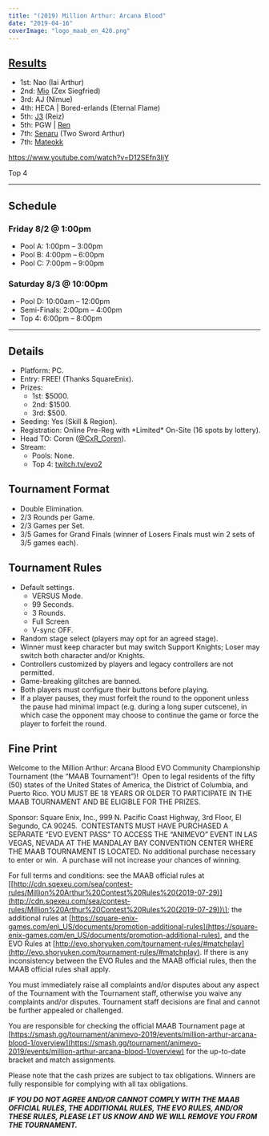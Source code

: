 ```yaml
---
title: "(2019) Million Arthur: Arcana Blood"
date: "2019-04-16"
coverImage: "logo_maab_en_420.png"
---
```


## [Results](https://smash.gg/tournament/animevo-2019/events/million-arthur-arcana-blood-1/overview)

- 1st: Nao (Iai Arthur)
- 2nd: [Mio](@sigure_T_S) (Zex Siegfried)
- 3rd: AJ (Nimue)
- 4th: HECA | Bored-erlands (Eternal Flame)
- 5th: [J3](@J3_FGC) (Reiz)
- 5th: PGW | [Ren](@pomesama)
- 7th: [Senaru](@senaru865583) (Two Sword Arthur)
- 7th: [Mateokk](@mateokk_tk2)

https://www.youtube.com/watch?v=D12SEfn3IjY

Top 4

* * *

## Schedule

### Friday 8/2 @ 1:00pm

- Pool A: 1:00pm – 3:00pm
- Pool B: 4:00pm – 6:00pm
- Pool C: 7:00pm – 9:00pm

### Saturday 8/3 @ 10:00pm

- Pool D: 10:00am – 12:00pm
- Semi-Finals: 2:00pm – 4:00pm
- Top 4: 6:00pm – 8:00pm

* * *

## Details

- Platform: PC.
- Entry: FREE! (Thanks SquareEnix).
- Prizes:
    - 1st: $5000.
    - 2nd: $1500.
    - 3rd: $500.
- Seeding: Yes (Skill & Region).
- Registration: Online Pre-Reg with \*Limited\* On-Site (16 spots by lottery).
- Head TO: Coren ([@CxR\_Coren](https://twitter.com/cxr_coren)).
- Stream:
    - Pools: None.
    - Top 4: [twitch.tv/evo2](https://twitch.tv/evo2)

## Tournament Format

- Double Elimination.
- 2/3 Rounds per Game.
- 2/3 Games per Set.
- 3/5 Games for Grand Finals (winner of Losers Finals must win 2 sets of 3/5 games each).

## Tournament Rules

- Default settings.
    - VERSUS Mode.
    - 99 Seconds.
    - 3 Rounds.
    - Full Screen
    - V-sync OFF.
- Random stage select (players may opt for an agreed stage).
- Winner must keep character but may switch Support Knights; Loser may switch both character and/or Knights.
- Controllers customized by players and legacy controllers are not permitted.
- Game-breaking glitches are banned.
- Both players must configure their buttons before playing.
- If a player pauses, they must forfeit the round to the opponent unless the pause had minimal impact (e.g. during a long super cutscene), in which case the opponent may choose to continue the game or force the player to forfeit the round.

## Fine Print

Welcome to the Million Arthur: Arcana Blood EVO Community Championship Tournament (the “MAAB Tournament”)!  Open to legal residents of the fifty (50) states of the United States of America, the District of Columbia, and Puerto Rico. YOU MUST BE 18 YEARS OR OLDER TO PARTICIPATE IN THE MAAB TOURNAMENT AND BE ELIGIBLE FOR THE PRIZES. 

Sponsor: Square Enix, Inc., 999 N. Pacific Coast Highway, 3rd Floor, El Segundo, CA 90245.  CONTESTANTS MUST HAVE PURCHASED A SEPARATE “EVO EVENT PASS” TO ACCESS THE “ANIMEVO” EVENT IN LAS VEGAS, NEVADA AT THE MANDALAY BAY CONVENTION CENTER WHERE THE MAAB TOURNAMENT IS LOCATED. No additional purchase necessary to enter or win.  A purchase will not increase your chances of winning.

For full terms and conditions: see the MAAB official rules at \[[http://cdn.sqexeu.com/sea/contest-rules/Million%20Arthur%20Contest%20Rules%20(2019-07-29)](http://cdn.sqexeu.com/sea/contest-rules/Million%20Arthur%20Contest%20Rules%20(2019-07-29))\]; the additional rules at [https://square-enix-games.com/en\_US/documents/promotion-additional-rules](https://square-enix-games.com/en_US/documents/promotion-additional-rules), and the EVO Rules at [http://evo.shoryuken.com/tournament-rules/#matchplay](http://evo.shoryuken.com/tournament-rules/#matchplay). If there is any inconsistency between the EVO Rules and the MAAB official rules, then the MAAB official rules shall apply.

You must immediately raise all complaints and/or disputes about any aspect of the Tournament with the Tournament staff, otherwise you waive any complaints and/or disputes. Tournament staff decisions are final and cannot be further appealed or challenged.

You are responsible for checking the official MAAB Tournament page at [https://smash.gg/tournament/animevo-2019/events/million-arthur-arcana-blood-1/overview](https://smash.gg/tournament/animevo-2019/events/million-arthur-arcana-blood-1/overview) for the up-to-date bracket and match assignments.

Please note that the cash prizes are subject to tax obligations. Winners are fully responsible for complying with all tax obligations.

**_IF YOU DO NOT AGREE AND/OR CANNOT COMPLY WITH THE MAAB OFFICIAL RULES, THE ADDITIONAL RULES, THE EVO RULES, AND/OR THESE RULES, PLEASE LET US KNOW AND WE WILL REMOVE YOU FROM THE TOURNAMENT._**
